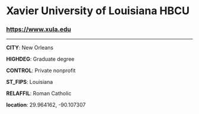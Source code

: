 # Xavier University of Louisiana HBCU
### https://www.xula.edu
---
**CITY**: New Orleans

**HIGHDEG**: Graduate degree

**CONTROL**: Private nonprofit

**ST_FIPS**: Louisiana

**RELAFFIL**: Roman Catholic

**location**: 29.964162, -90.107307